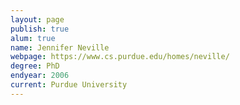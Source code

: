 ```yaml
---
layout: page
publish: true
alum: true 
name: Jennifer Neville
webpage: https://www.cs.purdue.edu/homes/neville/
degree: PhD
endyear: 2006
current: Purdue University
---
```

